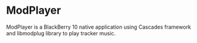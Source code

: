 ModPlayer
=========

ModPlayer is a BlackBerry 10 native application using Cascades framework and libmodplug library to play tracker music.


